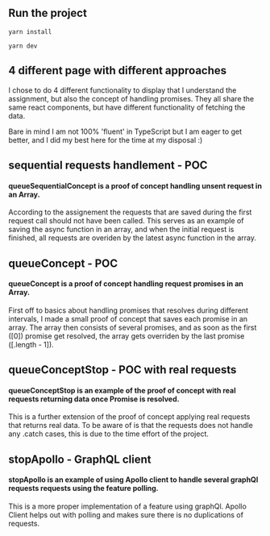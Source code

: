 ## Run the project

```
yarn install

yarn dev
```

## 4 different page with different approaches

I chose to do 4 different functionality to display that I understand the assignment, but also the concept of handling promises. They all share the same react components, but have different functionality of fetching the data.

Bare in mind I am not 100% 'fluent' in TypeScript but I am eager to get better, and I did my best here for the time at my disposal :)

## sequential requests handlement - POC

#### queueSequentialConcept is a proof of concept handling unsent request in an Array.

According to the assignement the requests that are saved during the first request call should not have been called. This serves as an example of saving the async function in an array, and when the initial request is finished, all requests are overiden by the latest async function in the array.

## queueConcept - POC

#### queueConcept is a proof of concept handling request promises in an Array.

First off to basics about handling promises that resolves during different intervals, I made a small proof of concept that saves each
promise in an array. The array then consists of several promises, and as soon as the first ([0]) promise get resolved, the array gets overriden by the last promise ([.length - 1]).

## queueConceptStop - POC with real requests

#### queueConceptStop is an example of the proof of concept with real requests returning data once Promise is resolved.

This is a further extension of the proof of concept applying real requests that returns real data. To be aware of is that the requests does not handle any .catch cases, this is due to the time effort of the project.

## stopApollo - GraphQL client

#### stopApollo is an example of using Apollo client to handle several graphQl requests requests using the feature polling.

This is a more proper implementation of a feature using graphQl. Apollo Client helps out with polling and makes sure there is no duplications of requests.
